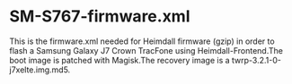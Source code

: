 # SM-S767-firmware.xml

This is the firmware.xml needed for Heimdall firmware (gzip) in order to flash a Samsung Galaxy J7 Crown TracFone using Heimdall-Frontend.The boot image is patched with Magisk.The recovery image is a twrp-3.2.1-0-j7xelte.img.md5.
